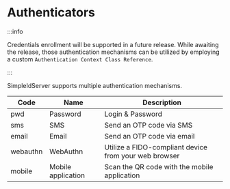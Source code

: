 # Authenticators

:::info

Credentials enrollment will be supported in a future release. While awaiting the release, those authentication mechanisms can be utilized by employing a custom `Authentication Context Class Reference`.

:::

SimpleIdServer supports multiple authentication mechanisms.

| Code     | Name               | Description                                           |
| -------- | ------------------ | ----------------------------------------------------- |
| pwd      | Password           | Login & Password                                      |
| sms      | SMS                | Send an OTP code via SMS                              |
| email    | Email              | Send an OTP code via email                            |
| webauthn | WebAuthn           | Utilize a FIDO-compliant device from your web browser |
| mobile   | Mobile application | Scan the QR code with the mobile application          |